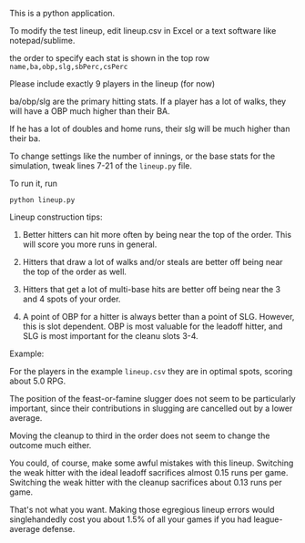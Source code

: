 This is a python application.

To modify the test lineup, edit lineup.csv in Excel or a text software like notepad/sublime.

the order to specify each stat is shown in the top row
`name,ba,obp,slg,sbPerc,csPerc`

Please include exactly 9 players in the lineup (for now)

ba/obp/slg are the primary hitting stats. If a player has a lot of walks, they will have a OBP much higher than their BA.

If he has a lot of doubles and home runs, their slg will be much higher than their ba.

To change settings like the number of innings, or the base stats for the simulation, tweak lines 7-21 of the `lineup.py` file.

To run it, run
```
python lineup.py
```

Lineup construction tips:

1) Better hitters can hit more often by being near the top of the order. This will score you more 
runs in general.

2) Hitters that draw a lot of walks and/or steals are better off being near the top of the order as well.

3) Hitters that get a lot of multi-base hits are better off being near the 3 and 4 spots of your order.

4) A point of OBP for a hitter is always better than a point of SLG. However, this is slot dependent. OBP is most valuable for the leadoff hitter, and SLG is most important for the cleanu slots 3-4.

Example:

For the players in the example `lineup.csv` they are in optimal spots, scoring about 5.0 RPG.

The position of the feast-or-famine slugger does not seem to be particularly important, since their contributions in slugging are cancelled out by a lower average.

Moving the cleanup to third in the order does not seem to change the outcome much either.

You could, of course, make some awful mistakes with this lineup.
Switching the weak hitter with the ideal leadoff sacrifices almost 0.15 runs per game.
Switching the weak hitter with the cleanup sacrifices about 0.13 runs per game.

That's not what you want. Making those egregious lineup errors would singlehandedly cost you about 1.5% of all your games if you had league-average defense.